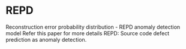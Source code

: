# REPD
Reconstruction error probability distribution - REPD anomaly detection model
Refer this paper for more details REPD: Source code defect prediction as anomaly detection.


